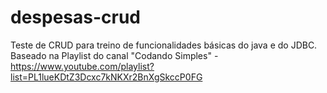 # despesas-crud
Teste de CRUD para treino de funcionalidades básicas do java e do JDBC.
Baseado na Playlist do canal "Codando Simples" - https://www.youtube.com/playlist?list=PL1lueKDtZ3Dcxc7kNKXr2BnXgSkccP0FG
